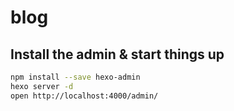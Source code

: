 # blog

## Install the admin & start things up

```bash
npm install --save hexo-admin
hexo server -d
open http://localhost:4000/admin/
```